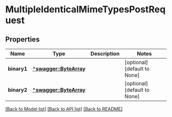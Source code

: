 # MultipleIdenticalMimeTypesPostRequest

## Properties
Name | Type | Description | Notes
------------ | ------------- | ------------- | -------------
**binary1** | [***swagger::ByteArray**](file.md) |  | [optional] [default to None]
**binary2** | [***swagger::ByteArray**](file.md) |  | [optional] [default to None]

[[Back to Model list]](../README.md#documentation-for-models) [[Back to API list]](../README.md#documentation-for-api-endpoints) [[Back to README]](../README.md)


